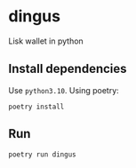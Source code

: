 # dingus
Lisk wallet in python

## Install dependencies

Use `python3.10`. 
Using poetry:

`poetry install`

## Run

`poetry run dingus`